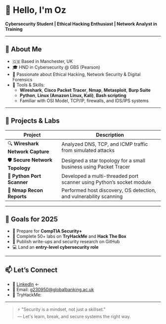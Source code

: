 # 👋 Hello, I'm Oz
**Cybersecurity Student | Ethical Hacking Enthusiast | Network Analyst in Training**

---

## 💼 About Me
- 🇬🇧 Based in Manchester, UK
- 🎓 HND in Cybersecurity @ GBS (Pearson)
- 🔐 Passionate about Ethical Hacking, Network Security & Digital Forensics
- 🧰 Tools & Skills:
  - **Wireshark**, **Cisco Packet Tracer**, **Nmap**, **Metasploit**, **Burp Suite**
  - **Python**, **Linux (Amazon Linux, Kali)**, **Bash scripting**
  - Familiar with OSI Model, TCP/IP, firewalls, and IDS/IPS systems

---

## 🧪 Projects & Labs
| Project | Description |
|--------|-------------|
| 🔍 **Wireshark Network Capture** | Analyzed DNS, TCP, and ICMP traffic from simulated attacks |
| 🛡️ **Secure Network Topology** | Designed a star topology for a small business using Packet Tracer |
| 🐍 **Python Port Scanner** | Developed a multi-threaded port scanner using Python’s socket module |
| 🧱 **Nmap Recon Reports** | Performed host discovery, OS detection, and vulnerability scanning |

---

## 🎯 Goals for 2025
- 📝 Prepare for **CompTIA Security+**
- 🧠 Complete 50+ labs on **TryHackMe** and **Hack The Box**
- 📜 Publish write-ups and security research on GitHub
- 💻 Land an **entry-level cybersecurity role**

---

## 📫 Let’s Connect
- 🔗 [LinkedIn](https://www.linkedin.com/in/mohgbs) ← 
- 📧 Email: g230950@globalbanking.ac.uk
- 🧪 TryHackMe: 

---

> ⚡ "Security is a mindset, not just a skillset."  
> — Let's learn, break, and secure systems the right way.
